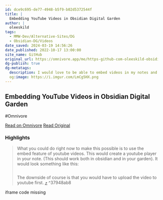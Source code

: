 ```yaml
---
id: dce9c695-de77-4948-b5f9-b02d5372544f
title: |
  Embedding YouTube Videos in Obsidian Digital Garden
author: |
  oleeskild
tags:
  - MMW-Dev/Alternative-Sites/DG
  - Obsidian-DG/Videos
date_saved: 2024-03-19 14:56:26
date_published: 2022-10-17 13:00:00
site_name: GitHub
original_url: https://omnivore.app/me/https-github-com-oleeskild-obsidian-digital-garden-issues-80-18e546c8a93
dg-publish: true
dg-metatags:
  description: I would love to be able to embed videos in my notes and have them appear on my digital garden as well. Right now, it just shows ![[videofilename.mp4]] in it's place instead.
  og:image: https://i.imgur.com/LmCg5HX.png
---
```


## Embedding YouTube Videos in Obsidian Digital Garden
#Omnivore

[Read on Omnivore](https://omnivore.app/me/https-github-com-oleeskild-obsidian-digital-garden-issues-80-18e546c8a93)
[Read Original](https://github.com/oleeskild/obsidian-digital-garden/issues/80)

### Highlights

> What you could do right now to make this possible is to use the embed feature of youtube videos. This would create a youtube player in your note. (This should work both in obsidian and in your garden). It would look something like this:
> 
> ```maxima
> 
> 
> ```
> 
> The downside of course is that you would have to upload the video to youtube first. [⤴️](https://omnivore.app/me/https-github-com-oleeskild-obsidian-digital-garden-issues-80-18e546c8a93#37948ab8-f578-4ef2-9ea3-88cf7ec97eae)  ^37948ab8

iframe code missing

